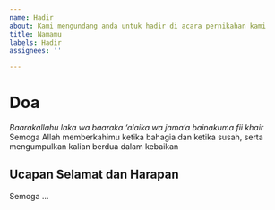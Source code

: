 ```yaml
---
name: Hadir
about: Kami mengundang anda untuk hadir di acara pernikahan kami
title: Namamu
labels: Hadir
assignees: ''

---
```


# Doa
*Baarakallahu laka wa baaraka ‘alaika wa jama’a bainakuma fii khair*
Semoga Allah memberkahimu ketika bahagia dan ketika susah, serta mengumpulkan kalian berdua dalam kebaikan

## Ucapan Selamat dan Harapan
Semoga ...
